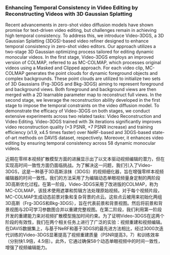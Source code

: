 ### Enhancing Temporal Consistency in Video Editing by Reconstructing Videos with 3D Gaussian Splatting

Recent advancements in zero-shot video diffusion models have shown promise for text-driven video editing, but challenges remain in achieving high temporal consistency. To address this, we introduce Video-3DGS, a 3D Gaussian Splatting (3DGS)-based video refiner designed to enhance temporal consistency in zero-shot video editors. Our approach utilizes a two-stage 3D Gaussian optimizing process tailored for editing dynamic monocular videos. In the first stage, Video-3DGS employs an improved version of COLMAP, referred to as MC-COLMAP, which processes original videos using a Masked and Clipped approach. For each video clip, MC-COLMAP generates the point clouds for dynamic foreground objects and complex backgrounds. These point clouds are utilized to initialize two sets of 3D Gaussians (Frg-3DGS and Bkg-3DGS) aiming to represent foreground and background views. Both foreground and background views are then merged with a 2D learnable parameter map to reconstruct full views. In the second stage, we leverage the reconstruction ability developed in the first stage to impose the temporal constraints on the video diffusion model. To demonstrate the efficacy of Video-3DGS on both stages, we conduct extensive experiments across two related tasks: Video Reconstruction and Video Editing. Video-3DGS trained with 3k iterations significantly improves video reconstruction quality (+3 PSNR, +7 PSNR increase) and training efficiency (x1.9, x4.5 times faster) over NeRF-based and 3DGS-based state-of-art methods on DAVIS dataset, respectively. Moreover, it enhances video editing by ensuring temporal consistency across 58 dynamic monocular videos.

近期在零样本视频扩散模型方面的进展显示出了以文本驱动视频编辑的潜力，但在实现高时间一致性方面仍面临挑战。为了解决这一问题，我们引入了Video-3DGS，这是一种基于3D高斯涂抹（3DGS）的视频细化器，旨在增强零样本视频编辑器的时间一致性。我们的方法采用了为编辑动态单眼视频量身定制的两阶段3D高斯优化过程。在第一阶段，Video-3DGS采用了改进版的COLMAP，称为MC-COLMAP，该技术使用遮罩和剪辑方法处理原始视频。对于每个视频片段，MC-COLMAP生成动态前景对象和复杂背景的点云。这些点云被用来初始化两组3D高斯（Frg-3DGS和Bkg-3DGS），旨在代表前景和背景视图。然后将前景和背景视图与2D可学习参数图合并以重建完整视图。在第二阶段，我们利用第一阶段开发的重建能力来对视频扩散模型施加时间约束。为了证明Video-3DGS在这两个阶段的有效性，我们在两个相关任务上进行了广泛的实验：视频重建和视频编辑。在DAVIS数据集上，与基于NeRF和基于3DGS的最先进方法相比，经过3000次迭代训练的Video-3DGS显著提高了视频重建质量（PSNR提高3，7）和训练效率（分别快1.9倍，4.5倍）。此外，它通过确保58个动态单眼视频中的时间一致性，增强了视频编辑能力。
